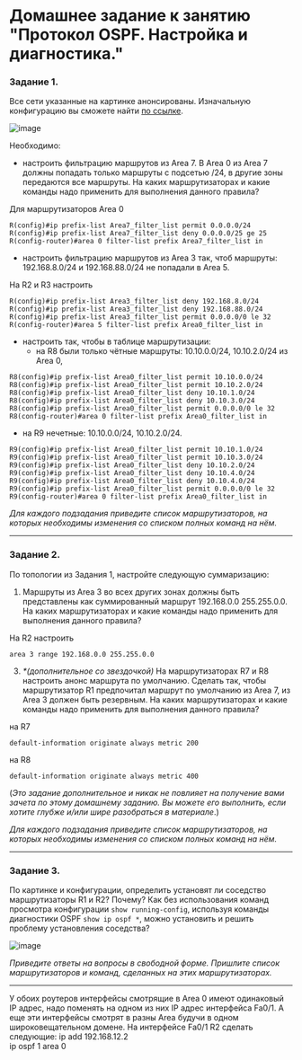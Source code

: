 # Домашнее задание к занятию "Протокол OSPF. Настройка и диагностика."


### Задание 1. 
Все сети указанные на картинке анонсированы. Изначальную конфигурацию вы сможете найти [по ссылке](https://github.com/netology-code/drut-homeworks/blob/main/4-04/homework_4_4_routers_config.txt).  

![image](https://user-images.githubusercontent.com/51816695/152638985-10f698b0-abea-43fd-9a7f-22d5b7e128ff.png)

Необходимо:

- настроить фильтрацию маршрутов из Area 7. В Area 0 из Area 7 должны попадать только маршруты с подсетью /24, в другие зоны передаются все маршруты. На каких маршрутизаторах и какие команды надо применить для выполнения данного правила?

Для маршрутизаторов Area 0
```
R(config)#ip prefix-list Area7_filter_list permit 0.0.0.0/24 
R(config)#ip prefix-list Area7_filter_list deny 0.0.0.0/25 ge 25
R(config-router)#area 0 filter-list prefix Area7_filter_list in
```
- настроить фильтрацию маршрутов из Area 3 так, чтоб маршруты: 192.168.8.0/24 и 192.168.88.0/24 не попадали в Area 5.

На R2 и R3 настроить
```
R(config)#ip prefix-list Area3_filter_list deny 192.168.8.0/24
R(config)#ip prefix-list Area3_filter_list deny 192.168.88.0/24
R(config)#ip prefix-list Area3_filter_list permit 0.0.0.0/0 le 32
R(config-router)#area 5 filter-list prefix Area0_filter_list in
```

- настроить так, чтобы в таблице маршрутизации:
  -  на R8 были только чётные маршруты: 10.10.0.0/24, 10.10.2.0/24 из Area 0, 
```
R8(config)#ip prefix-list Area0_filter_list permit 10.10.0.0/24
R8(config)#ip prefix-list Area0_filter_list permit 10.10.2.0/24
R8(config)#ip prefix-list Area0_filter_list deny 10.10.1.0/24
R8(config)#ip prefix-list Area0_filter_list deny 10.10.3.0/24
R8(config)#ip prefix-list Area0_filter_list permit 0.0.0.0/0 le 32
R8(config-router)#area 0 filter-list prefix Area0_filter_list in
```
  -  на R9 нечетные: 10.10.0.0/24, 10.10.2.0/24. 
```
R9(config)#ip prefix-list Area0_filter_list permit 10.10.1.0/24
R9(config)#ip prefix-list Area0_filter_list permit 10.10.3.0/24
R9(config)#ip prefix-list Area0_filter_list deny 10.10.2.0/24
R9(config)#ip prefix-list Area0_filter_list deny 10.10.4.0/24
R9(config)#ip prefix-list Area0_filter_list deny 10.10.4.0/24
R9(config)#ip prefix-list Area0_filter_list permit 0.0.0.0/0 le 32
R9(config-router)#area 0 filter-list prefix Area0_filter_list in
```

*Для каждого подзадания приведите список маршрутизаторов, на которых необходимы изменения со списком полных команд на нём.*

---

### Задание 2. 

По топологии из Задания 1, настройте следующую суммаризацию:

1. Маршруты из Area 3 во всех других зонах должны быть представлены как суммированный маршрут 192.168.0.0 255.255.0.0. На каких маршрутизаторах и какие команды надо применить для выполнения данного правила?

На R2 настроить
```
area 3 range 192.168.0.0 255.255.0.0 
```


3. _*(дополнительное со звездочкой)_ На маршрутизаторах R7 и R8 настроить анонс маршрута по умолчанию. Сделать так, чтобы маршрутизатор R1 предпочитал маршрут по умолчанию из Area 7, из Area 3 должен быть резервным. На каких маршрутизаторах и какие команды надо применить для выполнения данного правила?  

на R7
```
default-information originate always metric 200
```

на R8
```
default-information originate always metric 400
```

 (*Это задание дополнительное и никак не повлияет на получение вами зачета по этому домашнему заданию. Вы можете его выполнить, если хотите глубже и/или шире разобраться в материале*.)

*Для каждого подзадания приведите список маршрутизаторов, на которых необходимы изменения со списком полных команд на нём.*

---

### Задание 3. 

По картинке и конфигурации, определить установят ли соседство маршрутизаторы R1 и R2? Почему? Как без использования команд просмотра конфигурации `show running-config`, используя команды диагностики OSPF `show ip ospf *`, можно установить и решить проблему установления соседства?


![image](https://user-images.githubusercontent.com/51816695/152536159-c70fba09-053c-4b2d-9049-2e06be1ad0ac.png)

*Приведите ответы на вопросы в свободной форме. Пришлите список маршрутизаторов и команд, сделанных на этих маршрутизаторах.*

---

У обоих роутеров интерфейсы смотрящие в Area 0 имеют одинаковый IP адрес, надо поменять на одном из них IP адрес интерфейса Fa0/1. А еще эти интерфейсы смотрят в разны Area будучи в одном широковещательном домене. На интерфейсе Fa0/1 R2 сделать следующие:
ip add 192.168.12.2   
ip ospf 1 area 0